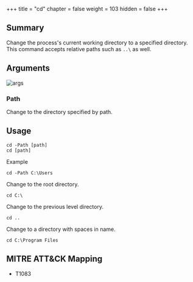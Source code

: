 +++
title = "cd"
chapter = false
weight = 103
hidden = false
+++

## Summary
Change the process's current working directory to a specified directory. This command accepts relative paths such as `..\` as well.

## Arguments

![args](../images/cd.png)

### Path
Change to the directory specified by path.

## Usage
```
cd -Path [path]
cd [path]
```
Example
```
cd -Path C:\Users
```
Change to the root directory.
```
cd C:\
```
Change to the previous level directory.
```
cd ..
```
Change to a directory with spaces in name.
```
cd C:\Program Files
```

## MITRE ATT&CK Mapping

- T1083